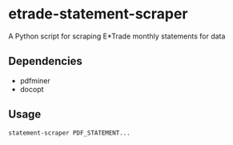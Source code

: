 etrade-statement-scraper
========================

A Python script for scraping E\*Trade monthly statements for data

Dependencies
------------
 - pdfminer
 - docopt

Usage
-----
`statement-scraper PDF_STATEMENT...`

